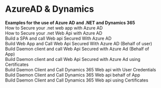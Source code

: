 # AzureAD & Dynamics
**Examples for the use of Azure AD and .NET and Dynamics 365**  
How to Secure your .net web app with Azure AD  
How to Secure your .net Web Api with Azure AD  
Build a SPA and call Web api Secured With Azure AD  
Build Web App and Call Web Api Secured With Azure AD (Behalf of user)  
Build Daemon client and call Web Api Secured with Azure Ad (Behalf of App)  
Build Daemon client and call Web Api Secured with Azure Ad using Certificates  
Build Daemon Client and Call Dynamics 365 Web api with User Credentials  
Build Daemon Client and Call Dynamics 365 Web api behalf of App  
Build Daemon Client and Call Dynamics 365 Web api using Certificates
